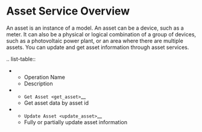 # Asset Service Overview



An asset is an instance of a model. An asset can be a device, such as a meter. It can also be a physical or logical combination of a group of devices, such as a photovoltaic power plant, or an area where there are multiple assets. You can update and get asset information through asset services.

.. list-table::

   * - Operation Name
     - Description
  * - `Get Asset <get_asset>`__
     - Get asset data by asset id
   * - `Update Asset <update_asset>`__
     - Fully or partially update asset information
 

<!--end-->
